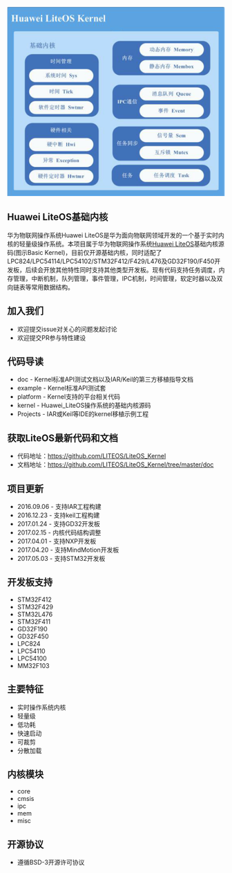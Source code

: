 ![](./doc/meta/kernelapi/basicframe.png)
## Huawei LiteOS基础内核
华为物联网操作系统Huawei LiteOS是华为面向物联网领域开发的一个基于实时内核的轻量级操作系统。本项目属于华为物联网操作系统[Huawei LiteOS](http://developer.huawei.com/ict/cn/site-iot/product/liteos)基础内核源码(图示Basic Kernel)，目前仅开源基础内核，同时适配了LPC824/LPC54114/LPC54102/STM32F412/F429/L476及GD32F190/F450开发板，后续会开放其他特性同时支持其他类型开发板。现有代码支持任务调度，内存管理，中断机制，队列管理，事件管理，IPC机制，时间管理，软定时器以及双向链表等常用数据结构。

## 加入我们
* 欢迎提交issue对关心的问题发起讨论
* 欢迎提交PR参与特性建设

## 代码导读
* doc - Kernel标准API测试文档以及IAR/Keil的第三方移植指导文档
* example - Kernel标准API测试套
* platform - Kernel支持的平台相关代码
* kernel - Huawei_LiteOS操作系统的基础内核源码
* Projects - IAR或Keil等IDE的kernel移植示例工程

## 获取LiteOS最新代码和文档    
* 代码地址：https://github.com/LITEOS/LiteOS_Kernel
* 文档地址：https://github.com/LITEOS/LiteOS_Kernel/tree/master/doc

## 项目更新
* 2016.09.06 - 支持IAR工程构建 
* 2016.12.23 - 支持keil工程构建
* 2017.01.24 - 支持GD32开发板
* 2017.02.15 - 内核代码结构调整
* 2017.04.01 - 支持NXP开发板
* 2017.04.20 - 支持MindMotion开发板
* 2017.05.03 - 支持STM32开发板

## 开发板支持
* STM32F412
* STM32F429
* STM32L476
* STM32F411
* GD32F190
* GD32F450
* LPC824
* LPC54110
* LPC54100
* MM32F103

## 主要特征
* 实时操作系统内核
* 轻量级
* 低功耗
* 快速启动
* 可裁剪
* 分散加载

## 内核模块
* core
* cmsis
* ipc
* mem
* misc

## 开源协议
* 遵循BSD-3开源许可协议
